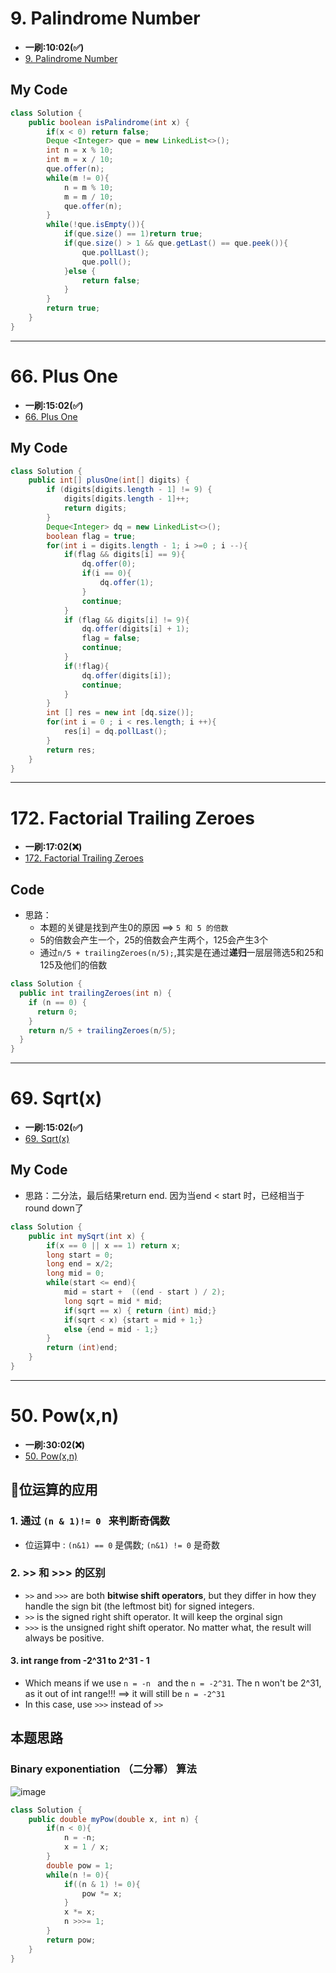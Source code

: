 # 9. Palindrome Number
* **一刷:10:02(✅)**
* [9. Palindrome Number](https://leetcode.com/problems/palindrome-number/?envType=study-plan-v2&envId=top-interview-150)

## My Code
```java
class Solution {
    public boolean isPalindrome(int x) {
        if(x < 0) return false;
        Deque <Integer> que = new LinkedList<>();
        int n = x % 10;
        int m = x / 10;
        que.offer(n);
        while(m != 0){
            n = m % 10;
            m = m / 10;
            que.offer(n);
        }
        while(!que.isEmpty()){
            if(que.size() == 1)return true;
            if(que.size() > 1 && que.getLast() == que.peek()){
                que.pollLast();
                que.poll();
            }else {
                return false;
            }
        }
        return true;
    }
}
```
***
# 66. Plus One
* **一刷:15:02(✅)**
* [66. Plus One](https://leetcode.com/problems/plus-one/?envType=study-plan-v2&envId=top-interview-150)

## My Code
```java
class Solution {
    public int[] plusOne(int[] digits) {
        if (digits[digits.length - 1] != 9) {
            digits[digits.length - 1]++;
            return digits;
        }
        Deque<Integer> dq = new LinkedList<>();
        boolean flag = true;
        for(int i = digits.length - 1; i >=0 ; i --){
            if(flag && digits[i] == 9){
                dq.offer(0);
                if(i == 0){
                    dq.offer(1);
                }
                continue;
            }
            if (flag && digits[i] != 9){
                dq.offer(digits[i] + 1);
                flag = false;
                continue;
            }
            if(!flag){
                dq.offer(digits[i]);
                continue;
            }
        }
        int [] res = new int [dq.size()];
        for(int i = 0 ; i < res.length; i ++){
            res[i] = dq.pollLast();
        }
        return res;
    }
}
```
***
# 172. Factorial Trailing Zeroes
* **一刷:17:02(❌)**
* [172. Factorial Trailing Zeroes](https://leetcode.com/problems/factorial-trailing-zeroes/?envType=study-plan-v2&envId=top-interview-150)

## Code
* 思路：
  * 本题的关键是找到产生0的原因 ==> `5 和 5 的倍数`
  * 5的倍数会产生一个，25的倍数会产生两个，125会产生3个
  * 通过`n/5 + trailingZeroes(n/5);`,其实是在通过**递归**一层层筛选5和25和125及他们的倍数
  
```java
class Solution {
  public int trailingZeroes(int n) {
    if (n == 0) {
      return 0;
    }
    return n/5 + trailingZeroes(n/5);
  }
}
```
***
# 69. Sqrt(x)
* **一刷:15:02(✅)**
* [69. Sqrt(x)](https://leetcode.com/problems/sqrtx/?envType=study-plan-v2&envId=top-interview-150)

## My Code 
* 思路：二分法，最后结果return end. 因为当end < start 时，已经相当于round down了
```java
class Solution {
    public int mySqrt(int x) {
        if(x == 0 || x == 1) return x;
        long start = 0; 
        long end = x/2;
        long mid = 0;
        while(start <= end){
            mid = start +  ((end - start ) / 2);
            long sqrt = mid * mid;
            if(sqrt == x) { return (int) mid;}
            if(sqrt < x) {start = mid + 1;}
            else {end = mid - 1;}
        }
        return (int)end;
    }
}
```
***
# 50. Pow(x,n)
* **一刷:30:02(❌)**
* [50. Pow(x,n)](https://leetcode.com/problems/powx-n/?envType=study-plan-v2&envId=top-interview-150)

## 🌟位运算的应用
### 1. 通过 `(n & 1)!= 0 ` 来判断奇偶数
* 位运算中 : `(n&1) == 0` 是偶数; `(n&1) != 0` 是奇数

### 2.  >> 和 >>> 的区别
* `>>` and `>>>` are both **bitwise shift operators**, but they differ in how they handle the sign bit (the leftmost bit) for signed integers.
* `>>` is the signed right shift operator. It will keep the orginal sign
* `>>>` is the unsigned right shift operator. No matter what, the result will always be positive.

#### 3. int range from -2^31 to 2^31 - 1
* Which means if we use `n = -n ` and the `n = -2^31`. The n won't be 2^31, as it out of int range!!!  ==> it will still be `n = -2^31`
* In this case, use `>>>` instead of `>>`

## 本题思路
### Binary exponentiation （二分幂） 算法
![image](./img/50.jpeg)
```java
class Solution {
    public double myPow(double x, int n) {
        if(n < 0){
            n = -n;
            x = 1 / x;
        }
        double pow = 1;
        while(n != 0){
            if((n & 1) != 0){
                pow *= x;
            }    
            x *= x;
            n >>>= 1;
        }
        return pow;
    }
}
```
